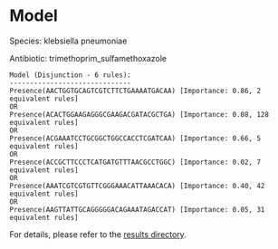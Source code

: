 
# Model

Species: klebsiella pneumoniae

Antibiotic: trimethoprim_sulfamethoxazole

```
Model (Disjunction - 6 rules):
------------------------------
Presence(AACTGGTGCAGTCGTCTTCTGAAAATGACAA) [Importance: 0.86, 2 equivalent rules]
OR
Presence(ACACTGGAAGAGGGCGAAGACGATACGCTGA) [Importance: 0.08, 128 equivalent rules]
OR
Presence(ACGAAATCCTGCGGCTGGCCACCTCGATCAA) [Importance: 0.66, 5 equivalent rules]
OR
Presence(ACCGCTTCCCTCATGATGTTTAACGCCTGGC) [Importance: 0.02, 7 equivalent rules]
OR
Presence(AAATCGTCGTGTTCGGGAAACATTAAACACA) [Importance: 0.40, 42 equivalent rules]
OR
Presence(AAGTTATTGCAGGGGGACAGAAATAGACCAT) [Importance: 0.05, 31 equivalent rules]

```

For details, please refer to the [results directory](../../../../../results/scm_b/klebsiella+pneumoniae/trimethoprim_sulfamethoxazole/repeat_0/).

